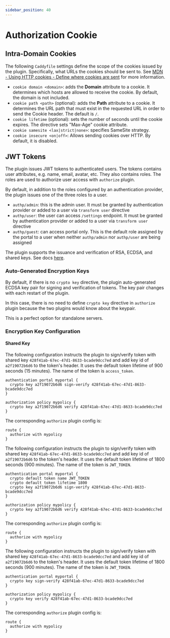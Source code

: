 ```yaml
---
sidebar_position: 40
---
```


# Authorization Cookie

## Intra-Domain Cookies

The following `Caddyfile` settings define the scope of the cookies issued by
the plugin. Specifically, what URLs the cookies should be sent to.
See [MDN - Using HTTP cookies - Define where cookies are sent](https://developer.mozilla.org/en-US/docs/Web/HTTP/Cookies)
for more information.

* `cookie domain <domain>`: adds the **Domain** attribute to a cookie. It
  determines which hosts are allowed to receive the cookie. By default,
  the domain is not included.
* `cookie path <path>` (optional): adds the **Path** attribute to a cookie.
  It determines the URL path that must exist in the requested URL in order
  to send  the Cookie header. The default is `/`.
* `cookie lifetime` (optional): sets the number of seconds until the cookie
  expires. The directive sets "Max-Age" cookie attribute.
* `cookie samesite <lax|strict|none>`: specifies SameSite strategy.
* `cookie insecure <on|off>`: Allows sending cookies over HTTP. By default,
  it is disabled.

## JWT Tokens

The plugin issues JWT tokens to authenticated users. The tokens
contains user attributes, e.g. name, email, avatar, etc. They also
contains roles. The roles are used to authorize user access with
`authorize` plugin.

By default, in addition to the roles configured by an authentication provider,
the plugin issues one of the three roles to a user.

* `authp/admin`: this is the admin user. It must be granted by authentication
  provider or added to a user via `transform user` directive
* `authp/user`: the user can access `/settings` endpoint. It must be granted
  by authentication provider or added to a user via `transform user` directive
* `authp/guest`: can access portal only. This is the default role assigned by
  the portal to a user when neither `authp/admin` nor `authp/user` are being
  assigned

The plugin supports the issuance and verification of RSA, ECDSA, and shared keys.
See docs [here](https://github.com/greenpau/caddy-authorize#token-verification).

### Auto-Generated Encryption Keys

By default, if there is no `crypto key` directive, the plugin auto-generated
ECDSA key pair for signing and verification of tokens. The key pair changes
with each restart of the plugin.

In this case, there is no need to define `crypto key` directive in `authorize` plugin
because the two plugins would know about the keypair.

This is a perfect option for standalone servers.

### Encryption Key Configuration

#### Shared Key

The following configuration instructs the plugin to sign/verify token
with shared key `428f41ab-67ec-47d1-8633-bcade9dcc7ed` and add key id of
`a2f19072b6d6` to the token's header. It uses the default token lifetime
of 900 seconds (15 minutes). The name of the token is `access_token`.

```
authentication portal myportal {
  crypto key a2f19072b6d6 sign-verify 428f41ab-67ec-47d1-8633-bcade9dcc7ed
}

authorization policy mypolicy {
  crypto key a2f19072b6d6 verify 428f41ab-67ec-47d1-8633-bcade9dcc7ed
}
```

The corresponding `authorize` plugin config is:

```
route {
  authorize with mypolicy
}
```

The following configuration instructs the plugin to sign/verify token
with shared key `428f41ab-67ec-47d1-8633-bcade9dcc7ed` and add key id of
`a2f19072b6d6` to the token's header. It uses the default token lifetime
of 1800 seconds (900 minutes). The name of the token is `JWT_TOKEN`.


```
authentication portal myportal {
  crypto default token name JWT_TOKEN
  crypto default token lifetime 1800
  crypto key a2f19072b6d6 sign-verify 428f41ab-67ec-47d1-8633-bcade9dcc7ed
}

authorization policy mypolicy {
  crypto key a2f19072b6d6 verify 428f41ab-67ec-47d1-8633-bcade9dcc7ed
}
```

The corresponding `authorize` plugin config is:

```
route {
  authorize with mypolicy
}
```

The following configuration instructs the plugin to sign/verify token
with shared key `428f41ab-67ec-47d1-8633-bcade9dcc7ed` and add key id of
`a2f19072b6d6` to the token's header. It uses the default token lifetime
of 1800 seconds (900 minutes). The name of the token is `JWT_TOKEN`.


```
authentication portal myportal {
  crypto key sign-verify 428f41ab-67ec-47d1-8633-bcade9dcc7ed
}

authorization policy mypolicy {
  crypto key verify 428f41ab-67ec-47d1-8633-bcade9dcc7ed
}
```

The corresponding `authorize` plugin config is:

```
route {
  authorize with mypolicy
}
```


